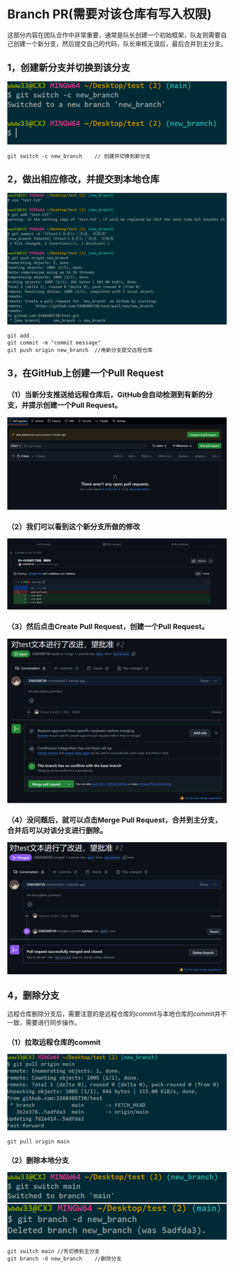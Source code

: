 # Branch PR(需要对该仓库有写入权限)
这部分内容在团队合作中非常重要，通常是队长创建一个初始框架，队友则需要自己创建一个新分支，然后提交自己的代码，队长审核无误后，最后合并到主分支。
## 1，创建新分支并切换到该分支
![alt text](image.png)
```
git switch -c new_branch    // 创建并切换到新分支
```
## 2，做出相应修改，并提交到本地仓库
![alt text](image-1.png)
```
git add .
git commit -m "commit message"
git push origin new_branch  //用新分支提交远程仓库
```
## 3，在GitHub上创建一个Pull Request
### （1）当新分支推送给远程仓库后，GitHub会自动检测到有新的分支，并提示创建一个Pull Request。
![alt text](image-2.png)
### （2）我们可以看到这个新分支所做的修改
![alt text](image-3.png)
### （3）然后点击Create Pull Request，创建一个Pull Request。
![alt text](image-4.png)
### （4）没问题后，就可以点击Merge Pull Request，合并到主分支，合并后可以对该分支进行删除。
![alt text](image-5.png)
## 4，删除分支
远程仓库删除分支后，需要注意的是远程仓库的commit与本地仓库的commit并不一致，需要进行同步操作。
### （1）拉取远程仓库的commit
![alt text](image-6.png)
```
git pull origin main
```
### （2）删除本地分支
![alt text](image-8.png)
![alt text](image-9.png)
```
git switch main //先切换到主分支
git branch -d new_branch    //删除分支
```